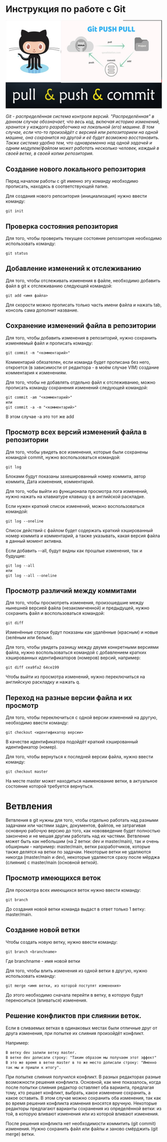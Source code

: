 # **Инструкция по работе с Git**

![Git emblem](Image\gitcat.jpg)


*Git - распределённая система контроля версий. "Распределённая" в данном случае обозначает, что весь код, включая историю изменений, хранится у каждого разработчика на локальной (его) машине. В том случае, если что-то произойдёт с версией или репозиторием на одной машине, она сохранится на другой и её будет возможно восстановить. Также система удобна тем, что одновременно над одной задачей и одним модулем/файлом может работать несколько человек, каждый в своей ветке, в своей копии репозитория.*

## Создание нового локального репозитория

Перед началом работы с git именно эту команду необходимо прописать, находясь в соответствующей папке.

Для создания нового репозитория (инициализация) нужно ввести команду:

	git init

## Проверка состояния репозитория

Для того, чтобы проверить текущее состояние репозитория
необходимо использовать команду:

	git status

## Добавление изменений к отслеживанию

Для того, чтобы отслеживать изменения в файле, необходимо добавить файл в git к отслеживанию следующей командой:

	git add <имя файла>

Для скорости можно прописать только часть имени файла и нажать tab, консоль сама дополнит название.

## Сохранение изменений файла в репозитории

Для того, чтобы добавить изменения в репозиторий, нужно сохранить изменяемый файл и прописать команду:

	git commit -m "<комментарий>"

Комментарий обязателен, если команда будет прописана без него, откроется (в зависимости от редактора - в моём случае VIM) создание комментария к изменениям.

Для того, чтобы не добавлять отдельно файл к отслеживанию, можно прописать команду сохранения изменений следующей командой:

	git commit -am "<комментарий>"
	или
	git commit -a -m "<комментарий>"

В этом случае -a это тот же add

## Просмотр всех версий изменений файла в репозитории

Для того, чтобы увидеть все изменения, которые были сохранены командой commit, нужно воспользоваться командой:

	git log

Блоками будут показаны захешированный номер коммита, автор коммита, Дата изменения, комментарий. 

Для того, чобы выйти из функционала просмотра лога изменений, нужно нажать на клавиатуре клавишу q в английской раскладке.

Если нужен краткий список изменений, можно воспользоваться командой:
	
	git log --oneline

Список действий с файлом будет содержать краткий хэшированный номер коммита и комментарий, а также указывать, какая версия файла в данный момент активна.

Если добавить --all, будут видны как прошлые изменения, так и будущие:

	git log --all
	или
	git log --all --oneline

## Просмотр различий между коммитами

Для того, чтобы просмотреть изменения, произошедшие между нынешней версией файла (незакомиченной) и предыдущей, нужно сохранить файл и воспользоваться командой:

	git diff

Изменённые строки будут показаны как удалённые (красным) и новые (зелёным или белым).

Для того, чтобы увидеть разницу между двумя конкретными версиями файла, нужно воспользоваться командой с добавлением кратких хэшированных идентификаторов (номеров) 
версий, например:

	git diff cea9fa2 64ce199

Чтобы выйти из просмотра изменений, нужно переключиться на английскую раскладку и нажать q.

## Переход на разные версии файла и их просмотр

Для того, чтобы переключиться с одной версии изменений на другую, необходимо ввести команду:

	git checkout <идентификатор версии>

В качестве идентификатора подойдёт краткий хэшированный идентификатор (номер).

Для того, чтобы вернуться к последней версии файла, нужно ввести команду:

	git checkout master

На месте master может находиться наименование ветки, в актуальное состояние которой требуется вернуться.

# Ветвления

Ветвления в git нужны для того, чтобы отдельно работать над разными задачами или частями задач, документов, файлов, не затрагивая основную рабочую версию до того, как нововведение будет полностью закончено и не мешая другим работать над их частями. Ветвление может быть как небольшим (на 2 ветки: dev и master/main), так и очень обширным - например: master/main, ветки разработчиков, которые также делятся на ветки по задачам. Некоторые ветки не удаляются никогда (master/main и dev), некоторые удаляются сразу после мёрджа (слияния) с master/main (основной веткой).

## Просмотр имеющихся веток

Для просмотра всех имеющихся веток нужно ввести команду:

	git branch

До создания новой ветки команда выдаст в ответ только 1 ветку: master/main.

## Создание новой ветки

Чтобы создать новую ветку, нужно ввести команду:

	git branch <branchname>

Где branchname - имя новой ветки

Для того, чтобы влить изменения из одной ветки в другую, нужно использовать команду:

	git merge <имя ветки, из которой поступят изменения>

До этого необходимо сначала перейти в ветку, в которую будут переноситься (вливаться) изменения.

## Решение конфликтов при слиянии веток.

Если в сливаемых ветках в одинаковых местах были отличные друг от друга изменения, при попытке их слияния произойдёт конфликт.

Например:

	В ветку dev залили ветку master.
	В ветке dev дописали строку: "Таким образом мы получаем этот эффект"
	В это же время в ветке master в то же место дописали строку: "Именно так мы и пришли к итогу".

При попытке слияния получился конфликт.
В разных редакторах разные возможности решения конфликта. Основной, как мне показалось, когда после попытки слияния редактор оставляет оба варианта, предлагая тому, кто решает конфликт, выбрать, какое изменение сохранить, а какое оставить. В этом случае можно сохранить оба изменения, так как во время решения конфликта измнения вносятся вручную.
Некоторые редакторы предлагают варианты сохранения из определённой ветки: из той, в которую вливают изменения или из которой вливают изменения.

После решения конфликта нет необходимости коммитить (git commit) изменения. Нужно сохранить файл или файлы и заново смёрджить (git merge) ветки.